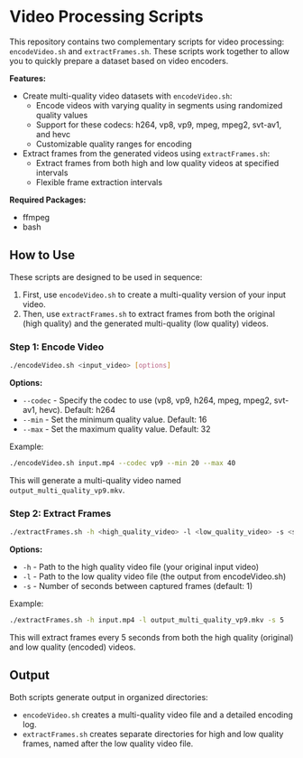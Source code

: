 # Video Processing Scripts

This repository contains two complementary scripts for video processing: `encodeVideo.sh` and `extractFrames.sh`. These scripts work together to allow you to quickly prepare a dataset based on video encoders.

**Features:**

* Create multi-quality video datasets with `encodeVideo.sh`:
  - Encode videos with varying quality in segments using randomized quality values
  - Support for these codecs: h264, vp8, vp9, mpeg, mpeg2, svt-av1, and hevc
  - Customizable quality ranges for encoding
* Extract frames from the generated videos using `extractFrames.sh`:
  - Extract frames from both high and low quality videos at specified intervals
  - Flexible frame extraction intervals

**Required Packages:**

* ffmpeg
* bash

## How to Use

These scripts are designed to be used in sequence:

1. First, use `encodeVideo.sh` to create a multi-quality version of your input video.
2. Then, use `extractFrames.sh` to extract frames from both the original (high quality) and the generated multi-quality (low quality) videos.

### Step 1: Encode Video

```bash
./encodeVideo.sh <input_video> [options]
```

**Options:**
* `--codec` - Specify the codec to use (vp8, vp9, h264, mpeg, mpeg2, svt-av1, hevc). Default: h264
* `--min` - Set the minimum quality value. Default: 16
* `--max` - Set the maximum quality value. Default: 32

Example:
```bash
./encodeVideo.sh input.mp4 --codec vp9 --min 20 --max 40
```

This will generate a multi-quality video named `output_multi_quality_vp9.mkv`.

### Step 2: Extract Frames

```bash
./extractFrames.sh -h <high_quality_video> -l <low_quality_video> -s <seconds_between_frames>
```

**Options:**
* `-h` - Path to the high quality video file (your original input video)
* `-l` - Path to the low quality video file (the output from encodeVideo.sh)
* `-s` - Number of seconds between captured frames (default: 1)

Example:
```bash
./extractFrames.sh -h input.mp4 -l output_multi_quality_vp9.mkv -s 5
```

This will extract frames every 5 seconds from both the high quality (original) and low quality (encoded) videos.

## Output

Both scripts generate output in organized directories:

- `encodeVideo.sh` creates a multi-quality video file and a detailed encoding log.
- `extractFrames.sh` creates separate directories for high and low quality frames, named after the low quality video file.
